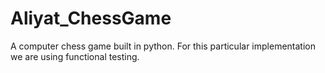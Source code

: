 # Aliyat_ChessGame
 A computer chess game built in python. For this particular implementation we are using functional testing. 
